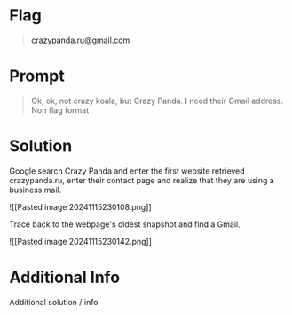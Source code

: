 # Flag

> crazypanda.ru@gmail.com

# Prompt

> Ok, ok, not crazy koala, but Crazy Panda. I need their Gmail address.
> Non flag format

# Solution

Google search Crazy Panda and enter the first website retrieved crazypanda.ru, enter their contact page and realize that they are using a business mail.

![[Pasted image 20241115230108.png]]

Trace back to the webpage's oldest snapshot and find a Gmail.

![[Pasted image 20241115230142.png]]
# Additional Info

Additional solution / info